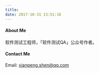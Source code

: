```yaml
---
title: 
date: 2017-10-31 13:51:16
---
```


#### About Me
软件测试工程师，「软件测试QA」公众号作者。
#### Contact Me
Email: <a href="mailto:xianpeng.shen@qq.com">xianpeng.shen@qq.com</a>